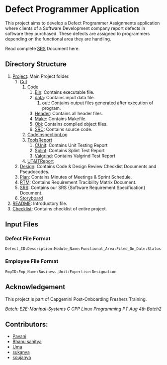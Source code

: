 # Defect Programmer Application
This project aims to develop a Defect Programmer Assignments application where clients of a Software Development company report defects in software they purchased. These defects are assigned to programmers depending on the functional area they are handling.

Read complete [SRS](Project/SRS/SRS_DefectProgrammer.pdf) Document here.

## Directory Structure
1. [Project](Project/): Main Project folder.
   1. [Cut](Project/CUT/)
      1. [Code](Project/CUT/Code/)
         1. [Bin](Project/CUT/Code/bin/): Contains executable file.
         2. [data](Project/CUT/Code/data/): Contains input data file.   
            1. [out](Project/CUT/Code/data/out/): Contains output files generated after execution of program.
         3. [Header](Project/CUT/Code/Header/): Contains all header files.
         4. [Make](Project/CUT/Code/Make/): Contains Makefile.
         5. [Obj](Project/CUT/Code/obj/): Contains compiled object files.
         6. [SRC](Project/CUT/Code/SRC/): Contains source code.
      2. [CodeInspectionLog](Project/CUT/CodeInspectionLog/)
      3. [ToolsReport](Project/CUT/ToolsReport/)
         1. [CUnit](Project/CUT/ToolsReport/CUnit/): Contains Unit Testing Report
         2. [Splint](Project/CUT/ToolsReport/Splint/): Contains Splint Test Report
         3. [Valgrind](Project/CUT/ToolsReport/Valgrind/): Contains Valgrind Test Report
      4. [UT&ITReport](Project/CUT/UT_IT%20Plan%20Reports/)
   2. [Design](Project/DESIGN/): Contains Code & Design Review Checklist Documents and Pseudocodes.
   3. [Plan](Project/Plan/): Contains Minutes of Meetings & Sprint Schedule.
   4. [RTM](Project/RTM/): Contains Requirement Tracibility Matrix Document.
   5. [SRS](Project/SRS/): Contains our SRS {Software Requirement Specification} Document.
   6. [Storyboard](Project/Storyboard/)
2. [README](README.md): Introductory file.
3. [Checklist](checklist.md): Contains checklist of entire project.

## Input Files
### Defect File Format
```
Defect_ID:Description:Module_Name:Functional_Area:Filed_On_Date:Status:Type
```
### Employee File Format
```
EmpID:Emp_Name:Business_Unit:Expertise:Designation
```
## Acknowledgement
This project is part of Capgemini Post-Onboarding Freshers Training.

*Batch: E2E-Manipal-Systems C CPP Linux Programming PT Aug 4th Batch2*
## Contributors:
- [Pavani](https://github.com/amanbh2)
- [Bhanu sahitya](https://github.com/telarKaran)
- [Uma](https://github.com/Chaitu1018)
- [sukanya](https://github.com/sreeharipavvatta)
- [soujanya](https://github.com/ssvk053)

